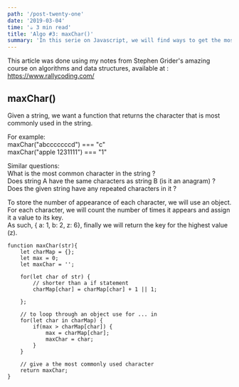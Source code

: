```yaml
---
path: '/post-twenty-one'
date: '2019-03-04'
time: '☕️ 3 min read'
title: 'Algo #3: maxChar()'
summary: 'In this serie on Javascript, we will find ways to get the most commonly used character in a string'
---
```


This article was done using my notes from Stephen Grider's amazing course on algorithms and data structures, available at : https://www.rallycoding.com/

## maxChar()

Given a string, we want a function that returns the character that is most commonly used in the string.

For example:<br>
maxChar("abcccccccd") === "c"<br>
maxChar("apple 1231111") === "1"

Similar questions:<br>
What is the most common character in the string ?<br>
Does string A have the same characters as string B (is it an anagram) ?<br>
Does the given string have any repeated characters in it ?

To store the number of appearance of each character, we will use an object.
For each character, we will count the number of times it appears and assign it a value to its key.<br>
As such, { a: 1, b: 2, z: 6}, finally we will return the key for the highest value (z).

```
function maxChar(str){
    let charMap = {};
    let max = 0;
    let maxChar = '';

    for(let char of str) {
        // shorter than a if statement
        charMap[char] = charMap[char] + 1 || 1;

    };

    // to loop through an object use for ... in
    for(let char in charMap) {
        if(max > charMap[char]) {
            max = charMap[char];
            maxChar = char;
        }
    }

    // give a the most commonly used character
    return maxChar;
}
```
